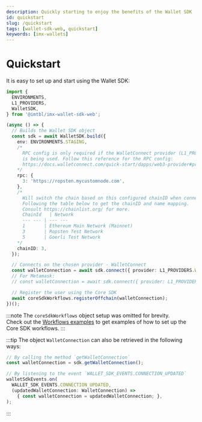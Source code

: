 ```yaml
---
description: Quickly starting to enjoy the benefits of the Wallet SDK
id: quickstart
slug: /quickstart
tags: [wallet-sdk-web, quickstart]
keywords: [imx-wallets]
---
```


# Quickstart

It is easy to set up and start using the Wallet SDK:

```ts
import {
  ENVIRONMENTS,
  L1_PROVIDERS,
  WalletSDK,
} from '@imtbl/imx-wallet-sdk-web';

(async () => {
  // Builds the Wallet SDK object
  const sdk = await WalletSDK.build({
    env: ENVIRONMENTS.STAGING,
    /*
      RPC config is only required if the WalletConnect provider (L1_PROVIDERS.WALLET_CONNECT)
      is being used. Follow this reference for the RPC config:
      https://docs.walletconnect.com/quick-start/dapps/web3-provider#provider-options
    */
    rpc: {
      3: 'https://ropsten.mycustomnode.com',
    },
    /*
      Will switch the chain based on this configured chainID when connecting to the wallet.(Optional)
      Following the table below to get the chainID and name mapping. 
      Consult https://chainlist.org/ for more.
      ChainId	| Network
      --- --- | --- --- 
      1	      | Ethereum Main Network (Mainnet)
      3	      | Ropsten Test Network
      5	      | Goerli Test Network
    */
    chainID: 3,
  });

  // Connects on the chosen provider - WalletConnect
  const walletConnection = await sdk.connect({ provider: L1_PROVIDERS.WALLET_CONNECT });
  // For Metamask:
  // const walletConnection = await sdk.connect({ provider: L1_PROVIDERS.METAMASK });

  // Register the user using the Core SDK
  await coreSdkWorkflows.registerOffchain(walletConnection);
})();
```

:::note
The `coreSdkWorkflows` object setup was omitted for brevity. <br/>
Check out the [Workflows examples](/sdk-docs/wallet-sdk-web/code-examples#workflows) to get examples of how to set up the Core SDK workflows.
:::

:::tip
The object `WalletConnection` can also be retrieved in the following ways:
```ts
// By calling the method `getWalletConnection`
const walletConnection = sdk.getWalletConnection();

// By listening to the event `WALLET_SDK_EVENTS.CONNECTION_UPDATED`
walletSdkEvents.on(
  WALLET_SDK_EVENTS.CONNECTION_UPDATED,
  (updatedWalletConnection: WalletConnection) =>
    { const walletConnection = updatedWalletConnection; },
);
```
:::
